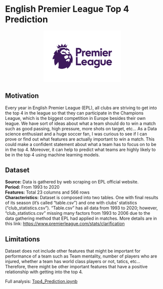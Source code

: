 # English Premier League Top 4 Prediction
<p align="center">
    <img src="imgs/epl_logo.png" width="50%" height="50%">
</p>

## Motivation 
Every year in English Premier League (EPL), all clubs are striving to get into the top 4 in the league so that they can participate in the Champions League, which is the biggest competition in Europe besides their own league. We have sort of ideas about what a team should do to win a match such as good passing, high pressure, more shots on target, etc… As a Data science enthusiast and a huge soccer fan, I was curious to see if  I can prove or find out what features are actually important to win a match. This could make a confident statement about what a team has to focus on to be in the top 4. Moreover, it can help to predict what teams are highly likely to be in the top 4 using machine learning models.

## Dataset
**Source:** Data is gathered by web scraping on EPL official website.  
**Period:** From 1993 to 2020   
**Features:** Total 23 columns and 566 rows  
**Characteristics:** Dataset is composed into two tables. One with final results of its season (it’s called “table.csv”) and one with clubs’ statistics (“club_statistics.csv”). “Table.csv” has all data from 1993 to 2020; however, “club_statistics.csv” missing many factors from 1993 to 2006 due to the data gathering method that EPL had applied in matches. More details are in this link: https://www.premierleague.com/stats/clarification

## Limitations
Dataset does not include other features that might be important for performance of a team such as Team mentality, number of players who are injured, whether a team has world class players or not, tatics, etc… Therefore, there might be other important features that have a positive relationship with getting into the top 4.   

Full analysis: [Top4_Prediction.ipynb](https://github.com/hyunilyoo/epl-prediction/blob/readme/Top4_Prediction.ipynb)
